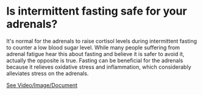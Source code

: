 # Is intermittent fasting safe for your adrenals?

It's normal for the adrenals to raise cortisol levels during intermittent fasting to counter a low blood sugar level. While many people suffering from adrenal fatigue hear this about fasting and believe it is safer to avoid it, actually the opposite is true. Fasting can be beneficial for the adrenals because it relieves oxidative stress and inflammation, which considerably alleviates stress on the adrenals.

 [See Video/Image/Document](https://hls-player.drberg.com/asset?path=migrated-assets/is-intermittent-fasting-safe-for-your-adrenals-drberg-on-adrenal-fatigue)